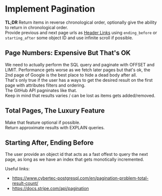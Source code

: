 # Implement Pagination

**TL;DR** Return items in reverse chronological order, optionally give the ability to return in chronological order.  
Provide previous and next page urls as [Header Links](https://developer.mozilla.org/en-US/docs/Web/HTTP/Headers/Link#pagination_through_links) using `ending_before` or `starting_after` some object ID and use infinite scroll if possible.  

## Page Numbers: Expensive But That's OK

We need to actually perform the SQL query and paginate with OFFSET and LIMIT.
Performance gets worse as we fetch later pages but that's ok, the 2nd page of Google is the best place to hide a dead body after all.  
That's only true if the user has a ways to get the desired result on the first page with attributes filters and ordering.  
The GitHub API pagninates like that.  
Keep in mind that results varies / can be lost as items gets added/removed.  

## Total Pages, The Luxury Feature

Make that feature optional if possible.  
Return approximate results with EXPLAIN queries.  

## Starting After, Ending Before

The user provide an object id that acts as a fast offest to query the next page, as long as we have an index that gets monotically incremented.

Useful links:  
* <https://www.cybertec-postgresql.com/en/pagination-problem-total-result-count/>
* <https://docs.stripe.com/api/pagination>
